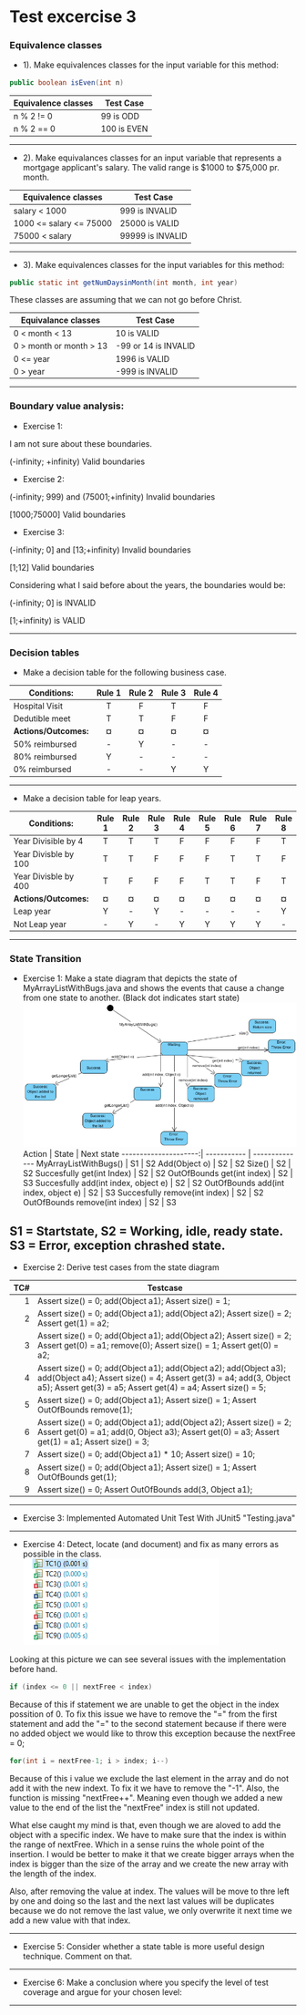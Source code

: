 # Test excercise 3 

### Equivalence classes

- 1). Make equivalences classes for the input variable for this method: 
```java
public boolean isEven(int n)
```

Equivalence classes | Test Case
------------------ | ------------------------
n % 2 != 0  | 99 is ODD
n % 2 == 0 | 100 is EVEN

------------------------

- 2). Make equivalances classes for an input variable that represents a mortgage applicant's salary. The valid range is $1000 to $75,000 pr. month.


Equivalence classes | Test Case
------------------- | ----------------
salary < 1000 | 999 is INVALID
1000 <= salary <= 75000 | 25000 is VALID
75000 < salary | 99999 is INVALID

-------------

- 3). Make equivalences classes for the input variables for this method:

```java
public static int getNumDaysinMonth(int month, int year)
```
These classes are assuming that we can not go before Christ.

Equivalance classes       | Test Case
------------------------- | -------------------
0 < month < 13   | 10 is VALID
0 > month or month > 13     | -99 or 14 is INVALID
0 <= year | 1996 is VALID
0 > year | -999 is INVALID

-----------------------

### Boundary value analysis:

- Exercise 1:

I am not sure about these boundaries.

(-infinity; +infinity) Valid boundaries

- Exercise 2:

(-infinity; 999) and (75001;+infinity) Invalid boundaries

[1000;75000] Valid boundaries

- Exercise 3:

(-infinity; 0] and [13;+infinity) Invalid boundaries

[1;12] Valid boundaries

Considering what I said before about the years, the boundaries would be:

(-infinity; 0] is INVALID

[1;+infinity) is VALID

----------------------------------------
### Decision tables

- Make a decision table for the following business case. 

Conditions:                | Rule 1 | Rule 2 | Rule 3 | Rule 4 |
-------------------------- |:------:|:------:|:------:|:------:|
Hospital Visit          | T | F | T | F
Dedutible meet          | T | T | F | F
**Actions/Outcomes:**       | **¤** | **¤** | **¤** | **¤**
50% reimbursed          | - | Y | - | -
80% reimbursed          | Y | - | - | -
0% reimbursed           | - | - | Y | Y
-----------------------------------------

- Make a decision table for leap years.


Conditions:                | Rule 1 | Rule 2 | Rule 3 | Rule 4 |  Rule 5 | Rule 6 | Rule 7 | Rule 8 |
-------------------------- |:------:|:------:|:------:|:------:|:------:|:------:|:------:|:------:|
Year Divisible by 4        | T | T | T | F | F | F | F | T | 
Year Divisble by 100       | T | T | F | F | F | T | T | F |
Year Divisble by 400       | T | F | F | F | T | T | F | T |   
**Actions/Outcomes:**      | **¤** | **¤** | **¤** | **¤** | **¤** | **¤** | **¤** | **¤** |
Leap year                  | Y | - | Y | - | - | - | - | Y |
Not Leap year              | - | Y | - | Y | Y | Y | Y | - |
-----------
### State Transition
- Exercise 1:
Make a state diagram that depicts the state of MyArrayListWithBugs.java and shows the events that cause a change from one state to another. (Black dot indicates start state)
![Alt text](Screenshot_1.png?raw=true "State Diagram")
Action | State | Next state
---------------------:| ----------- | --------------
MyArrayListWithBugs() | S1 | S2
Add(Object o) | S2 | S2
Size() | S2 | S2
Succesfully get(int Index) | S2 | S2
OutOfBounds get(int index) | S2 | S3
Succesfully add(int index, object e) | S2 | S2
OutOfBounds add(int index, object e) | S2 | S3
Succesfully remove(int index) | S2 | S2
OutOfBounds remove(int index) | S2 | S3


S1 = Startstate, S2 = Working, idle, ready state. S3 = Error, exception chrashed state.
----------------------
- Exercise 2:
Derive test cases from the state diagram


TC# | Testcase 
---:| ----------------------------------------------------
1 | Assert size() = 0; add(Object a1); Assert size() = 1;
2 | Assert size() = 0; add(Object a1); add(Object a2); Assert size() = 2; Assert get(1) = a2;
3 | Assert size() = 0; add(Object a1); add(Object a2); Assert size() = 2; Assert get(0) = a1; remove(0); Assert size() = 1; Assert get(0) = a2;
4 | Assert size() = 0; add(Object a1); add(Object a2); add(Object a3); add(Object a4); Assert size() = 4; Assert get(3) = a4; add(3, Object a5); Assert get(3) = a5; Assert get(4) = a4; Assert size() = 5;
5 | Assert size() = 0; add(Object a1); Assert size() = 1; Assert OutOfBounds remove(1);
6 | Assert size() = 0; add(Object a1); add(Object a2); Assert size() = 2; Assert get(0) = a1; add(0, Object a3); Assert get(0) = a3; Assert get(1) = a1; Assert size() = 3;
7 | Assert size() = 0; add(Object a1) * 10; Assert size() = 10;
8 | Assert size() = 0; add(Object a1); Assert size() = 1; Assert OutOfBounds get(1);
9 | Assert size() = 0; Assert OutOfBounds add(3, Object a1);
------------------------------------------
- Exercise 3:
Implemented Automated Unit Test With JUnit5 "Testing.java"
----------------------
- Exercise 4:
Detect, locate (and document) and fix as many errors as possible in the class.
![Alt text](Screenshot_2.png?raw=true "TestCases")

Looking at this picture we can see several issues with the implementation before hand. 
```java
if (index <= 0 || nextFree < index)
```
Because of this if statement we are unable to get the object in the index possition of 0. To fix this issue we have to remove the "=" from the first statement and add the "=" to the second statement because if there were no added object we would like to throw this exception because the nextFree = 0;

```java
for(int i = nextFree-1; i > index; i--)
```
Because of this i value we exclude the last element in the array and do not add it with the new indext. To fix it we have to remove the "-1". Also, the function is missing "nextFree++". Meaning even though we added a new value to the end of the list the "nextFree" index is still not updated.

What else caught my mind is that, even though we are aloved to add the object with a specific index. We have to make sure that the index is within the range of nextFree. Which in a sense ruins the whole point of the insertion. I would be better to make it that we create bigger arrays when the index is bigger than the size of the array and we create the new array with the length of the index.

Also, after removing the value at index. The values will be move to thre left by one and doing so the last and the next last values will be duplicates because we do not remove the last value, we only overwrite it next time we add a new value with that index.


----------------------
- Exercise 5: Consider whether a state table is more useful design technique. Comment on that.


----------------------
- Exercise 6: Make a conclusion where you specify the level of test coverage and argue for your chosen level:


----------------------
